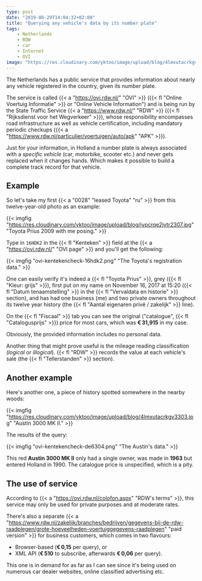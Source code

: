 ```yaml
---
type: post
date: "2019-08-29T14:04:32+02:00"
title: "Querying any vehicle's data by its number plate"
tags:
    - Netherlands
    - RDW
    - car
    - Internet
    - OVI
image: "https://res.cloudinary.com/yktoo/image/upload/blog/4lmxutacrkgv3303.jpg"
---
```


The Netherlands has a public service that provides information about nearly any vehicle registered in the country, given its number plate.

The service is called {{< a "https://ovi.rdw.nl/" "OVI" >}} ({{< fl "Online Voertuig Informatie" >}} or "Online Vehicle Information") and is being run by the State Traffic Service {{< a "https://www.rdw.nl/" "RDW" >}} ({{< fl "Rijksdienst voor het Wegverkeer" >}}), whose responsibility encompasses road infrastructure as well as vehicle certification, including mandatory periodic checkups ({{< a "https://www.rdw.nl/particulier/voertuigen/auto/apk" "APK" >}}).

<!--more-->

Just for your information, in Holland a number plate is always associated with a *specific vehicle* (car, motorbike, scooter etc.) and never gets replaced when it changes hands. Which makes it possible to build a complete track record for that vehicle.

## Example

So let's take my first {{< a "0028" "leased Toyota" "ru" >}} from this twelve-year-old photo as an example:

{{< imgfig "https://res.cloudinary.com/yktoo/image/upload/blog/jypcrqe2jvtr2307.jpg" "Toyota Prius 2009 with me posing." >}}

Type in `16HDK2` in the {{< fl "Kenteken" >}} field at the {{< a "https://ovi.rdw.nl/" "OVI page" >}} and you'll get the following:

{{< imgfig "ovi-kentekencheck-16hdk2.png" "The Toyota's registration data." >}}

One can easily verify it's indeed a {{< fl "Toyota Prius" >}}, grey ({{< fl "Kleur: grijs" >}}), first put on my name on November 16, 2017 at 15:20 ({{< fl "Datum tenaamstelling" >}} in the {{< fl "Vervaldata en historie" >}} section), and has had one business (me) and two private owners throughout its twelve year history (the {{< fl "Aantal eigenaren privé / zakelijk" >}} line).

On the {{< fl "Fiscaal" >}} tab you can see the original ("catalogue", {{< fl "Catalogusprijs" >}}) price for most cars, which was **€ 31,915** in my case.

Obviously, the provided information includes no personal data.

Another thing that might prove useful is the mileage reading classification (*logical* or *illogical*). {{< fl "RDW" >}} records the value at each vehicle's sale (the {{< fl "Tellerstanden" >}} section). 


## Another example

Here's another one, a piece of history spotted somewhere in the nearby woods:

{{< imgfig "https://res.cloudinary.com/yktoo/image/upload/blog/4lmxutacrkgv3303.jpg" "Austin 3000 MK II." >}}

The results of the query:

{{< imgfig "ovi-kentekencheck-de6304.png" "The Austin's data." >}}

This red **Austin 3000 MK II** only had a single owner, was made in **1963** but entered Holland in 1990. The catalogue price is unspecified, which is a pity.

## The use of service

According to {{< a "https://ovi.rdw.nl/colofon.aspx" "RDW's terms" >}}, this service may only be used for private purposes and at moderate rates.

There's also a separate {{< a "https://www.rdw.nl/zakelijk/branches/bedrijven/gegevens-bij-de-rdw-raadplegen/grote-hoeveelheden-voertuiggegevens-raadplegen" "paid version" >}} for business customers, which comes in two flavours:

* Browser-based (**€ 0,15** per query), or
* XML API (**€ 510** to subscribe, afterwards **€ 0,06** per query).

This one is in demand for as far as I can see since it's being used on numerous car dealer websites, online classified advertising etc.